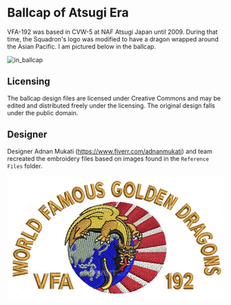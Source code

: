 # Ballcap of Atsugi Era
VFA-192 was based in CVW-5 at NAF Atsugi Japan until 2009. During that time, the Squadron's logo was modified to have a dragon wrapped around the Asian Pacific. I am pictured below in the ballcap. 

![in_ballcap](https://github.com/f15hb0wn/sshwfgd-art/assets/18059024/c1e68850-3ad5-4942-8157-281267dd97d2)



## Licensing
The ballcap design files are licensed under Creative Commons and may be edited and distributed freely under the licensing. The original design falls under the public domain.

## Designer
Designer Adnan Mukati (https://www.fiverr.com/adnanmukati) and team recreated the embroidery files based on images found in the `Reference Files` folder.

![ballcap_design](ballcap_design.jpg)
